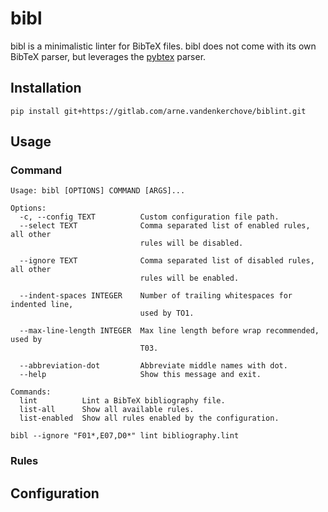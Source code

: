 # bibl

bibl is a minimalistic linter for BibTeX files.
bibl does not come with its own BibTeX parser, but leverages the [pybtex](https://pybtex.org/) parser.

## Installation

```shell script
pip install git+https://gitlab.com/arne.vandenkerchove/biblint.git
```
## Usage

### Command
```shell script
Usage: bibl [OPTIONS] COMMAND [ARGS]...

Options:
  -c, --config TEXT          Custom configuration file path.
  --select TEXT              Comma separated list of enabled rules, all other
                             rules will be disabled.

  --ignore TEXT              Comma separated list of disabled rules, all other
                             rules will be enabled.

  --indent-spaces INTEGER    Number of trailing whitespaces for indented line,
                             used by TO1.

  --max-line-length INTEGER  Max line length before wrap recommended, used by
                             T03.

  --abbreviation-dot         Abbreviate middle names with dot.
  --help                     Show this message and exit.

Commands:
  lint          Lint a BibTeX bibliography file.
  list-all      Show all available rules.
  list-enabled  Show all rules enabled by the configuration.
```

```shell script
bibl --ignore "F01*,E07,D0*" lint bibliography.lint 
```

### Rules

## Configuration